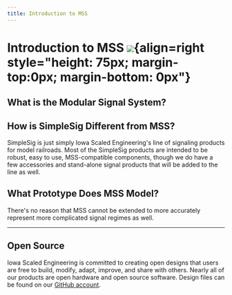 ```yaml
---
title: Introduction to MSS
---
```

# Introduction to MSS ![](../img/simplesig-logo.png){align=right style="height: 75px; margin-top:0px; margin-bottom: 0px"}

## What is the Modular Signal System?




## How is SimpleSig Different from MSS?

SimpleSig is just simply Iowa Scaled Engineering's line of signaling products for model railroads.  Most of the SimpleSig products are intended to be robust, easy to use, MSS-compatible components, though we do have a few accessories and stand-alone signal products that will be added to the line as well.

## What Prototype Does MSS Model?



There's no reason that MSS cannot be extended to more accurately represent more complicated signal regimes as well.  


---

## Open Source 

Iowa Scaled Engineering is committed to creating open designs that users are free to build, modify, adapt, improve, and share with others.  Nearly all of our products are open hardware and open source software.  Design files can be found on our [GitHub account](https://github.com/IowaScaledEngineering/).
